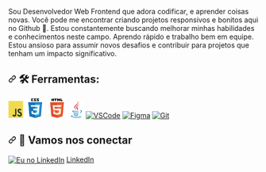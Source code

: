 Sou Desenvolvedor Web Frontend que adora codificar, e aprender coisas novas. Você pode me encontrar criando projetos responsivos e bonitos aqui no Github 🤖. Estou constantemente buscando melhorar minhas habilidades e conhecimentos neste campo. Aprendo rápido e trabalho bem em equipe. Estou ansioso para assumir novos desafios e contribuir para projetos que tenham um impacto significativo.

<!---
ALEXSANDERSSILVA/ALEXSANDERSSILVA is a ✨ special ✨ repository because its `README.md` (this file) appears on your GitHub profile.
You can click the Preview link to take a look at your changes.
--->
<h2 dir="auto"><a id="user-content--languages--tools" class="anchor" aria-hidden="true" tabindex="-1" href="#-languages--tools"><svg class="octicon octicon-link" viewBox="0 0 16 16" version="1.1" width="16" height="16" aria-hidden="true"><path d="m7.775 3.275 1.25-1.25a3.5 3.5 0 1 1 4.95 4.95l-2.5 2.5a3.5 3.5 0 0 1-4.95 0 .751.751 0 0 1 .018-1.042.751.751 0 0 1 1.042-.018 1.998 1.998 0 0 0 2.83 0l2.5-2.5a2.002 2.002 0 0 0-2.83-2.83l-1.25 1.25a.751.751 0 0 1-1.042-.018.751.751 0 0 1-.018-1.042Zm-4.69 9.64a1.998 1.998 0 0 0 2.83 0l1.25-1.25a.751.751 0 0 1 1.042.018.751.751 0 0 1 .018 1.042l-1.25 1.25a3.5 3.5 0 1 1-4.95-4.95l2.5-2.5a3.5 3.5 0 0 1 4.95 0 .751.751 0 0 1-.018 1.042.751.751 0 0 1-1.042.018 1.998 1.998 0 0 0-2.83 0l-2.5 2.5a1.998 1.998 0 0 0 0 2.83Z"></path></svg></a><font _mstmutation="1" _msttexthash="25338716" _msthash="246"> 🛠 Ferramentas:</font></h2>
<p dir="auto">
<!-- <a target="_blank" rel="noopener noreferrer nofollow" href="https://camo.githubusercontent.com/27d0b117da00485c56d69aef0fa310a3f8a07abecc8aa15fa38c8b78526c60ac/68747470733a2f2f63646e2e6a7364656c6976722e6e65742f67682f64657669636f6e732f64657669636f6e2f69636f6e732f72656163742f72656163742d6f726967696e616c2e737667"><img src="https://camo.githubusercontent.com/27d0b117da00485c56d69aef0fa310a3f8a07abecc8aa15fa38c8b78526c60ac/68747470733a2f2f63646e2e6a7364656c6976722e6e65742f67682f64657669636f6e732f64657669636f6e2f69636f6e732f72656163742f72656163742d6f726967696e616c2e737667" alt="reagir" width="35" height="35" data-canonical-src="https://cdn.jsdelivr.net/gh/devicons/devicon/icons/react/react-original.svg" style="max-width: 100%;" _mstalt="61685" _msthash="247"></a> -->
<a target="_blank" rel="noopener noreferrer nofollow" href="https://raw.githubusercontent.com/devicons/devicon/master/icons/javascript/javascript-original.svg"><img src="https://raw.githubusercontent.com/devicons/devicon/master/icons/javascript/javascript-original.svg" alt="Javascript" width="30" height="35" style="max-width: 100%;" _mstalt="162383" _msthash="248"></a>
<!-- <a target="_blank" rel="noopener noreferrer nofollow" href="https://camo.githubusercontent.com/c04208976fe84f5bfd2111ba446acf65ff373c962ed80bbf7aa028820a5bbd79/68747470733a2f2f63646e2e6a7364656c6976722e6e65742f67682f64657669636f6e732f64657669636f6e2f69636f6e732f747970657363726970742f747970657363726970742d706c61696e2e737667"><img src="https://camo.githubusercontent.com/c04208976fe84f5bfd2111ba446acf65ff373c962ed80bbf7aa028820a5bbd79/68747470733a2f2f63646e2e6a7364656c6976722e6e65742f67682f64657669636f6e732f64657669636f6e2f69636f6e732f747970657363726970742f747970657363726970742d706c61696e2e737667" alt="Máquina" width="30" height="35" data-canonical-src="https://cdn.jsdelivr.net/gh/devicons/devicon/icons/typescript/typescript-plain.svg" style="max-width: 100%;" _mstalt="165607" _msthash="249"></a> -->
<a target="_blank" rel="noopener noreferrer nofollow" href="https://raw.githubusercontent.com/devicons/devicon/master/icons/css3/css3-original-wordmark.svg"><img src="https://raw.githubusercontent.com/devicons/devicon/master/icons/css3/css3-original-wordmark.svg" alt="CSS3" width="40" height="40" style="max-width: 100%;" _mstalt="41054" _msthash="250"></a>
<!-- <a target="_blank" rel="noopener noreferrer nofollow" href="https://camo.githubusercontent.com/bdedcbc949feefecc3ff98f7e655ee8151b522e2f32196c648620f5366d909d5/68747470733a2f2f63646e2e6a7364656c6976722e6e65742f67682f64657669636f6e732f64657669636f6e2f69636f6e732f7461696c77696e646373732f7461696c77696e646373732d706c61696e2e737667"><img src="https://camo.githubusercontent.com/bdedcbc949feefecc3ff98f7e655ee8151b522e2f32196c648620f5366d909d5/68747470733a2f2f63646e2e6a7364656c6976722e6e65742f67682f64657669636f6e732f64657669636f6e2f69636f6e732f7461696c77696e646373732f7461696c77696e646373732d706c61696e2e737667" alt="vento de cauda" width="35" height="35" data-canonical-src="https://cdn.jsdelivr.net/gh/devicons/devicon/icons/tailwindcss/tailwindcss-plain.svg" style="max-width: 100%;" _mstalt="117156" _msthash="251"></a> -->     
<!-- <a target="_blank" rel="noopener noreferrer nofollow" href="https://camo.githubusercontent.com/26901b819fb10ef4e2c652aa40e24775247664d84a7597bebb66898a24dddedd/68747470733a2f2f63646e2e6a7364656c6976722e6e65742f67682f64657669636f6e732f64657669636f6e2f69636f6e732f736173732f736173732d6f726967696e616c2e737667"><img src="https://camo.githubusercontent.com/26901b819fb10ef4e2c652aa40e24775247664d84a7597bebb66898a24dddedd/68747470733a2f2f63646e2e6a7364656c6976722e6e65742f67682f64657669636f6e732f64657669636f6e2f69636f6e732f736173732f736173732d6f726967696e616c2e737667" alt="Sass" width="35" height="35" data-canonical-src="https://cdn.jsdelivr.net/gh/devicons/devicon/icons/sass/sass-original.svg" style="max-width: 100%;" _mstalt="48958" _msthash="252"></a> -->
<a target="_blank" rel="noopener noreferrer nofollow" href="https://raw.githubusercontent.com/devicons/devicon/master/icons/html5/html5-original-wordmark.svg"><img src="https://raw.githubusercontent.com/devicons/devicon/master/icons/html5/html5-original-wordmark.svg" alt="Html5" width="40" height="40" style="max-width: 100%;" _mstalt="55900" _msthash="253"></a>
<a target="_blank" rel="noopener noreferrer nofollow" href="https://raw.githubusercontent.com/devicons/devicon/master/icons/java/java-original.svg"><img src="https://raw.githubusercontent.com/devicons/devicon/master/icons/java/java-original.svg" alt="Java" width="30" height="35" style="max-width: 100%;" _mstalt="162383" _msthash="248"></a>
<a target="_blank" rel="noopener noreferrer nofollow" href="https://camo.githubusercontent.com/5fa137d222dde7b69acd22c6572a065ce3656e6ffa1f5e88c1b5c7a935af3cc6/68747470733a2f2f63646e2e6a7364656c6976722e6e65742f67682f64657669636f6e732f64657669636f6e2f69636f6e732f7673636f64652f7673636f64652d6f726967696e616c2e737667"><img src="https://camo.githubusercontent.com/5fa137d222dde7b69acd22c6572a065ce3656e6ffa1f5e88c1b5c7a935af3cc6/68747470733a2f2f63646e2e6a7364656c6976722e6e65742f67682f64657669636f6e732f64657669636f6e2f69636f6e732f7673636f64652f7673636f64652d6f726967696e616c2e737667" alt="VSCode" width="35" height="35" data-canonical-src="https://cdn.jsdelivr.net/gh/devicons/devicon/icons/vscode/vscode-original.svg" style="max-width: 100%;" _mstalt="78767" _msthash="254"></a>
<a target="_blank" rel="noopener noreferrer nofollow" href="https://camo.githubusercontent.com/cdd289ae72f33665800bc6a63936d5afa0454214d520945780894151112a055f/68747470733a2f2f63646e2e6a7364656c6976722e6e65742f67682f64657669636f6e732f64657669636f6e2f69636f6e732f6669676d612f6669676d612d6f726967696e616c2e737667"><img src="https://camo.githubusercontent.com/cdd289ae72f33665800bc6a63936d5afa0454214d520945780894151112a055f/68747470733a2f2f63646e2e6a7364656c6976722e6e65742f67682f64657669636f6e732f64657669636f6e2f69636f6e732f6669676d612f6669676d612d6f726967696e616c2e737667" alt="Figma" width="30" height="35" data-canonical-src="https://cdn.jsdelivr.net/gh/devicons/devicon/icons/figma/figma-original.svg" style="max-width: 100%;" _mstalt="60294" _msthash="255"></a>
<a target="_blank" rel="noopener noreferrer nofollow" href="https://camo.githubusercontent.com/dc9e7e657b4cd5ba7d819d1a9ce61434bd0ddbb94287d7476b186bd783b62279/68747470733a2f2f63646e2e6a7364656c6976722e6e65742f67682f64657669636f6e732f64657669636f6e2f69636f6e732f6769742f6769742d6f726967696e616c2e737667"><img src="https://camo.githubusercontent.com/dc9e7e657b4cd5ba7d819d1a9ce61434bd0ddbb94287d7476b186bd783b62279/68747470733a2f2f63646e2e6a7364656c6976722e6e65742f67682f64657669636f6e732f64657669636f6e2f69636f6e732f6769742f6769742d6f726967696e616c2e737667" alt="Git" width="35" height="35" data-canonical-src="https://cdn.jsdelivr.net/gh/devicons/devicon/icons/git/git-original.svg" style="max-width: 100%;" _mstalt="33865" _msthash="256"></a>
<!-- <a target="_blank" rel="noopener noreferrer nofollow"href="https://camo.githubusercontent.com/7a7f22bfe9c48db7252938295d6da6cc3ed16d7b272ec6b687d569d426b5168b/68747470733a2f2f63646e2e6a7364656c6976722e6e65742f67682f64657669636f6e732f64657669636f6e2f69636f6e732f6a6972612f6a6972612d6f726967696e616c2e737667"><img src="https://camo.githubusercontent.com/7a7f22bfe9c48db7252938295d6da6cc3ed16d7b272ec6b687d569d426b5168b/68747470733a2f2f63646e2e6a7364656c6976722e6e65742f67682f64657669636f6e732f64657669636f6e2f69636f6e732f6a6972612f6a6972612d6f726967696e616c2e737667" alt="jira" width="35" height="35" data-canonical-src="https://cdn.jsdelivr.net/gh/devicons/devicon/icons/jira/jira-original.svg" style="max-width: 100%;" _mstalt="46514" _msthash="257"></a>
<!-- <a target="_blank" rel="noopener noreferrer nofollow" href="https://camo.githubusercontent.com/1d58fcc772b862a9e1a39d95582a03723622e19fe151a71076e1f64044c9ec88/68747470733a2f2f63646e2e6a7364656c6976722e6e65742f67682f64657669636f6e732f64657669636f6e2f69636f6e732f7472656c6c6f2f7472656c6c6f2d706c61696e2e737667"><img src="https://camo.githubusercontent.com/1d58fcc772b862a9e1a39d95582a03723622e19fe151a71076e1f64044c9ec88/68747470733a2f2f63646e2e6a7364656c6976722e6e65742f67682f64657669636f6e732f64657669636f6e2f69636f6e732f7472656c6c6f2f7472656c6c6f2d706c61696e2e737667" alt="Trello" width="30" height="30" data-canonical-src="https://cdn.jsdelivr.net/gh/devicons/devicon/icons/trello/trello-plain.svg" style="max-width: 100%;" _mstalt="81029" _msthash="258"></a>
</p> -->
<h2 dir="auto">
  <a id="user-content--lets-connect" class="anchor" aria-hidden="true" tabindex="-1" href="#-lets-connect"><svg class="octicon octicon-link" viewBox="0 0 16 16" version="1.1" width="16" height="16" aria-hidden="true"><path d="m7.775 3.275 1.25-1.25a3.5 3.5 0 1 1 4.95 4.95l-2.5 2.5a3.5 3.5 0 0 1-4.95 0 .751.751 0 0 1 .018-1.042.751.751 0 0 1 1.042-.018 1.998 1.998 0 0 0 2.83 0l2.5-2.5a2.002 2.002 0 0 0-2.83-2.83l-1.25 1.25a.751.751 0 0 1-1.042-.018.751.751 0 0 1-.018-1.042Zm-4.69 9.64a1.998 1.998 0 0 0 2.83 0l1.25-1.25a.751.751 0 0 1 1.042.018.751.751 0 0 1 .018 1.042l-1.25 1.25a3.5 3.5 0 1 1-4.95-4.95l2.5-2.5a3.5 3.5 0 0 1 4.95 0 .751.751 0 0 1-.018 1.042.751.751 0 0 1-1.042.018 1.998 1.998 0 0 0-2.83 0l-2.5 2.5a1.998 1.998 0 0 0 0 2.83Z"></path></svg></a>
  <font _mstmutation="1" _msttexthash="11286483" _msthash="259">📱 Vamos nos conectar</font></h2>
<p dir="auto">
  <a target="_blank" rel="noopener noreferrer nofollow" href="https://camo.githubusercontent.com/603c4b5be183feb62c872b2507be983d63148742c5746554777656b5d8d4df4e/68747470733a2f2f63646e2e6a7364656c6976722e6e65742f67682f64657669636f6e732f64657669636f6e2f69636f6e732f6c696e6b6564696e2f6c696e6b6564696e2d6f726967696e616c2e737667"><img align="center" src="https://camo.githubusercontent.com/603c4b5be183feb62c872b2507be983d63148742c5746554777656b5d8d4df4e/68747470733a2f2f63646e2e6a7364656c6976722e6e65742f67682f64657669636f6e732f64657669636f6e2f69636f6e732f6c696e6b6564696e2f6c696e6b6564696e2d6f726967696e616c2e737667" alt="Eu no LinkedIn" height="auto" width="20" data-canonical-src="https://cdn.jsdelivr.net/gh/devicons/devicon/icons/linkedin/linkedin-original.svg" style="max-width: 100%;" _mstalt="206336" _msthash="260"></a> 
  <font _mstmutation="1" _msttexthash="535145" _msthash="263"><a href="https://www.linkedin.com/in/alexsander-silva-484931ba/" rel="nofollow" _mstmutation="1" _istranslated="1">LinkedIn</a> 
    <br _mstmutation="1" _istranslated="1"><br _mstmutation="1" _istranslated="1"> 
   <!-- <a target="_blank" rel="noopener noreferrer nofollow" href="https://camo.githubusercontent.com/8360378633b181a72b68e917e9a8da0945c0794bd6bc3dcc5a5e41b87e778fcc/68747470733a2f2f7777772e636f6465776172732e636f6d2f7061636b732f6173736574732f6c6f676f2e36313139326366372e737667" _mstmutation="1" _istranslated="1"><img align="center" src="https://camo.githubusercontent.com/8360378633b181a72b68e917e9a8da0945c0794bd6bc3dcc5a5e41b87e778fcc/68747470733a2f2f7777772e636f6465776172732e636f6d2f7061636b732f6173736574732f6c6f676f2e36313139326366372e737667" alt="Perfil do Codewars" height="auto" width="20" data-canonical-src="https://www.codewars.com/packs/assets/logo.61192cf7.svg" style="max-width: 100%;" _mstalt="293267" _msthash="261" _istranslated="1"></a> <a href="https://www.codewars.com/users/ALEXSANDERSSILVA" rel="nofollow" _mstmutation="1" _istranslated="1">Codewars</a>
    <br _mstmutation="1" _istranslated="1"><br _mstmutation="1" _istranslated="1"> 
    <a target="_blank" rel="noopener noreferrer nofollow" href="https://camo.githubusercontent.com/955a82b1692fef539e84db8db777a02e8d64cd0d5d8928dc1b156ed514a79672/68747470733a2f2f696d672e69636f6e73382e636f6d2f65787465726e616c2d74616c2d72657669766f2d736861646f772d74616c2d72657669766f2f32342f3030303030302f65787465726e616c2d6d756c74692d706c6174666f726d2d6f6e6c696e652d636f64652d656469746f722d616e642d6f70656e2d736f757263652d6c6561726e696e672d736572766963652d6c6f676f2d736861646f772d74616c2d72657669766f2e706e67" _mstmutation="1" _istranslated="1"><img align="center" src="https://camo.githubusercontent.com/955a82b1692fef539e84db8db777a02e8d64cd0d5d8928dc1b156ed514a79672/68747470733a2f2f696d672e69636f6e73382e636f6d2f65787465726e616c2d74616c2d72657669766f2d736861646f772d74616c2d72657669766f2f32342f3030303030302f65787465726e616c2d6d756c74692d706c6174666f726d2d6f6e6c696e652d636f64652d656469746f722d616e642d6f70656e2d736f757263652d6c6561726e696e672d736572766963652d6c6f676f2d736861646f772d74616c2d72657669766f2e706e67" alt="Perfil CodePen" height="auto" width="20" data-canonical-src="https://img.icons8.com/external-tal-revivo-shadow-tal-revivo/24/000000/external-multi-platform-online-code-editor-and-open-source-learning-service-logo-shadow-tal-revivo.png" style="max-width: 100%;" _mstalt="261495" _msthash="262" _istranslated="1"></a> <a href="https://codepen.io/alex-santos-the-encoder" rel="nofollow" _mstmutation="1" _istranslated="1">CodePen</a>
  </font>
  <br><br>
</p>
